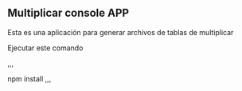 
## Multiplicar console APP

Esta es una aplicación para generar archivos de tablas de 
multiplicar

Ejecutar este comando

,,,

npm install
,,,